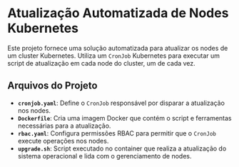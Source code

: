 # Atualização Automatizada de Nodes Kubernetes

Este projeto fornece uma solução automatizada para atualizar os nodes de um cluster Kubernetes. Utiliza um `CronJob` Kubernetes para executar um script de atualização em cada node do cluster, um de cada vez.

## Arquivos do Projeto

- **`cronjob.yaml`**: Define o `CronJob` responsável por disparar a atualização nos nodes.
- **`Dockerfile`**: Cria uma imagem Docker que contém o script e ferramentas necessárias para a atualização.
- **`rbac.yaml`**: Configura permissões RBAC para permitir que o `CronJob` execute operações nos nodes.
- **`upgrade.sh`**: Script executado no container que realiza a atualização do sistema operacional e lida com o gerenciamento de nodes.